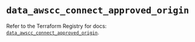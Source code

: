 # `data_awscc_connect_approved_origin`

Refer to the Terraform Registry for docs: [`data_awscc_connect_approved_origin`](https://registry.terraform.io/providers/hashicorp/awscc/0.70.0/docs/data-sources/connect_approved_origin).
